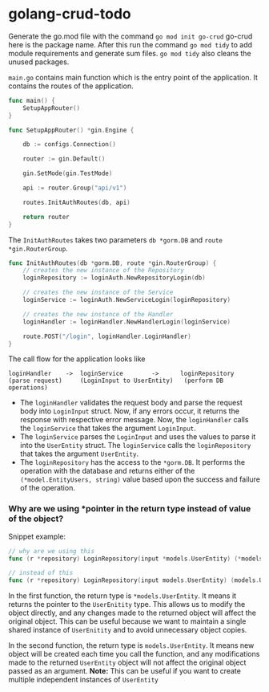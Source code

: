# golang-crud-todo

Generate the go.mod file with the command `go mod init go-crud` go-crud here is the package name.
After this run the command `go mod tidy` to add module requirements and generate sum files.
`go mod tidy` also cleans the unused packages.

`main.go` contains main function which is the entry point of the application.
It contains the routes of the application.

```go
func main() {
	SetupAppRouter()
}

func SetupAppRouter() *gin.Engine {

	db := configs.Connection()

	router := gin.Default()

	gin.SetMode(gin.TestMode)

	api := router.Group("api/v1")

	routes.InitAuthRoutes(db, api)

	return router
}
```

The `InitAuthRoutes` takes two parameters `db *gorm.DB` and `route *gin.RouterGroup`.

```go
func InitAuthRoutes(db *gorm.DB, route *gin.RouterGroup) {
    // creates the new instance of the Repository
	loginRepository := loginAuth.NewRepositoryLogin(db)

    // creates the new instance of the Service
	loginService := loginAuth.NewServiceLogin(loginRepository)

    // creates the new instance of the Handler
	loginHandler := loginHandler.NewHandlerLogin(loginService)

	route.POST("/login", loginHandler.LoginHandler)
}
```

The call flow for the application looks like

```
loginHandler    ->  loginService        ->      loginRepository
(parse request)     (LoginInput to UserEntity)   (perform DB operations)
```

- The `loginHandler` validates the request body and parse the request body into `LoginInput` struct. Now, if any errors occur, it returns the response with respective error message.
  Now, the `loginHandler` calls the `loginService` that takes the argument `LoginInput`.
- The `loginService` parses the `LoginInput` and uses the values to parse it into the `UserEntity` struct.
  The `loginService` calls the `loginRepository` that takes the argument `UserEntity`.
- The `loginRepository` has the access to the `*gorm.DB`. It performs the operation with the database and returns either of the `(*model.EntityUsers, string)`
  value based upon the success and failure of the operation.

### Why are we using \*pointer in the return type instead of value of the object?

Snippet example:

```go
// why are we using this
func (r *repository) LoginRepository(input *models.UserEntity) (*models.UserEntity, int) {}

// instead of this
func (r *repository) LoginRepository(input models.UserEntity) (models.UserEntity, int) {}

```

In the first function, the return type is `*models.UserEntity`. It means it returns the pointer to the `UserEnitity` type. 
This allows us to modify the object directly, and any changes made to the returned object will affect the original object. This can be useful because we want to maintain a single shared instance of `UserEnitity` and to avoid unnecessary object copies.

In the second function, the return type is `models.UserEntity`.
It means new object will be created each time you call the function, and any modifications made to the returned `UserEntity` object will not affect the original object passed as an argument.
**Note:** This can be useful if you want to create multiple independent instances of `UserEntity`